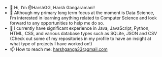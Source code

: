 - 👋 Hi, I’m @HarshGG, Harsh Gangaramani!
- 👀 Although my primary long term focus at the moment is Data Science, I’m interested in learning anything related to Computer Science and look forward to any opportunities to help me do so.
- 🌱 I currently have significant experience in Java, JavaScript, Python, HTML, CSS, and various database types such as SQLite, JSON and CSV (Check out some of my repositories in my profile to have an insight at what type of projects I have worked on!)
- 📫 How to reach me: harshganga33@gmail.com

<!---
HarshGG/HarshGG is a ✨ special ✨ repository because its `README.md` (this file) appears on your GitHub profile.
You can click the Preview link to take a look at your changes.
--->
